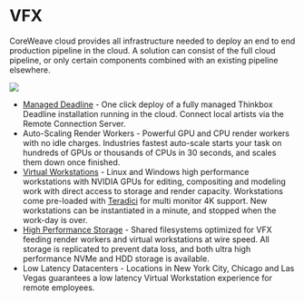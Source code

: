 # VFX

CoreWeave cloud provides all infrastructure needed to deploy an end to end production pipeline in the cloud. A solution can consist of the full cloud pipeline, or only certain components combined with an existing pipeline elsewhere.

![](../../../.gitbook/assets/110822001-a1eafa00-825e-11eb-9f67-66411d3ad641.png)

* [Managed Deadline](deadline.md) - One click deploy of a fully managed Thinkbox Deadline installation running in the cloud. Connect local artists via the Remote Connection Server.
* Auto-Scaling Render Workers - Powerful GPU and CPU render workers with no idle charges. Industries fastest auto-scale starts your task on hundreds of GPUs or thousands of CPUs in 30 seconds, and scales them down once finished.
* [Virtual Workstations](../../virtual-servers/getting-started.md) - Linux and Windows high performance workstations with NVIDIA GPUs for editing, compositing and modeling work with direct access to storage and render capacity. Workstations come pre-loaded with [Teradici](https://www.teradici.com) for multi monitor 4K support. New workstations can be instantiated in a minute, and stopped when the work-day is over.
* [High Performance Storage](../../coreweave-kubernetes/storage.md) - Shared filesystems optimized for VFX feeding render workers and virtual workstations at wire speed. All storage is replicated to prevent data loss, and both ultra high performance NVMe and HDD storage is available.
* Low Latency Datacenters - Locations in New York City, Chicago and Las Vegas guarantees a low latency Virtual Workstation experience for remote employees.
